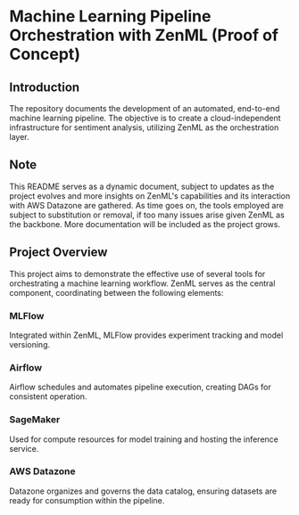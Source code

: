 # Machine Learning Pipeline Orchestration with ZenML (Proof of Concept)

## Introduction
The repository documents the development of an automated, end-to-end machine learning pipeline. The objective is to create a cloud-independent infrastructure for sentiment analysis, utilizing ZenML as the orchestration layer.

## Note
This README serves as a dynamic document, subject to updates as the project evolves and more insights on ZenML's capabilities and its interaction with AWS Datazone are gathered. As time goes on, the tools employed are subject to substitution or removal, if too many issues arise given ZenML as the backbone. More documentation will be included as the project grows.  

## Project Overview
This project aims to demonstrate the effective use of several tools for orchestrating a machine learning workflow. ZenML serves as the central component, coordinating between the following elements:

### MLFlow
Integrated within ZenML, MLFlow provides experiment tracking and model versioning.

### Airflow
Airflow schedules and automates pipeline execution, creating DAGs for consistent operation.

### SageMaker
Used for compute resources for model training and hosting the inference service.

### AWS Datazone
Datazone organizes and governs the data catalog, ensuring datasets are ready for consumption within the pipeline.

